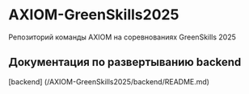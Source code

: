 # AXIOM-GreenSkills2025
Репозиторий команды AXIOM на соревнованиях GreenSkills 2025

## Документация по развертыванию backend

[backend] (/AXIOM-GreenSkills2025/backend/README.md)
